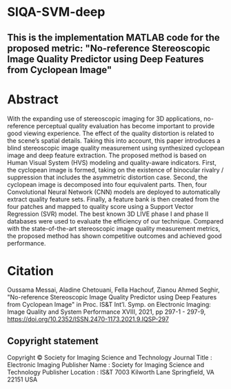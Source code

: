 # SIQA-SVM-deep
## This is the implementation MATLAB code for the proposed metric: "No-reference Stereoscopic Image Quality Predictor using Deep Features from Cyclopean Image"

# Abstract
With the expanding use of stereoscopic imaging for 3D applications, no-reference perceptual quality evaluation has become important to provide good viewing experience. The effect of the quality distortion is related to the scene’s spatial details. Taking this into account, this paper introduces a blind stereoscopic image quality measurement using synthesized cyclopean image and deep feature extraction. The proposed method is based on Human Visual System (HVS) modeling and quality-aware indicators. First, the cyclopean image is formed, taking on the existence of binocular rivalry / suppression that includes the asymmetric distortion case. Second, the cyclopean image is decomposed into four equivalent parts. Then, four Convolutional Neural Network (CNN) models are deployed to automatically extract quality feature sets. Finally, a feature bank is then created from the four patches and mapped to quality score using a Support Vector Regression (SVR) model. The best known 3D LIVE phase I and phase II databases were used to evaluate the efficiency of our technique. Compared with the state-of-the-art stereoscopic image quality measurement metrics, the proposed method has shown competitive outcomes and achieved good performance.

# Citation
Oussama Messai, Aladine Chetouani, Fella Hachouf, Zianou Ahmed Seghir, "No-reference Stereoscopic Image Quality Predictor using Deep Features from Cyclopean Image"  in Proc. IS&T Int’l. Symp. on Electronic Imaging: Image Quality and System Performance XVIII,  2021,  pp 297-1 - 297-9,  https://doi.org/10.2352/ISSN.2470-1173.2021.9.IQSP-297

## Copyright statement 
Copyright © Society for Imaging Science and Technology
Journal Title : Electronic Imaging
Publisher Name : Society for Imaging Science and Technology
Publisher Location : IS&T 7003 Kilworth Lane Springfield, VA 22151 USA
